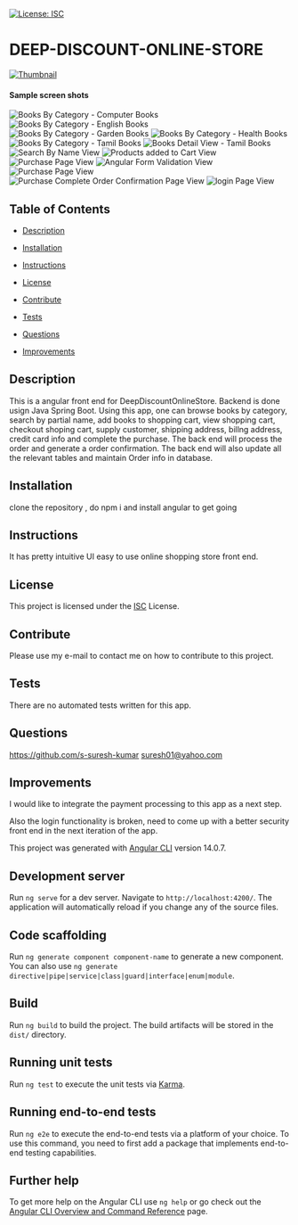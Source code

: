 [![License: ISC](https://img.shields.io/badge/License-ISC-blue.svg)](https://opensource.org/licenses/ISC)

# DEEP-DISCOUNT-ONLINE-STORE

[![Thumbnail](src/assets/images/thumb-1.JPG)](https://github.com/s-suresh-kumar/online-store-angular-frontend)

#### Sample screen shots
![Books By Category - Computer Books](src\assets\images\books-by-category-computer-books.JPG)
![Books By Category - English Books](src\assets\images\books-by-category-english-books.JPG)
![Books By Category - Garden Books](src\assets\images\books-by-category-garden-books.JPG)
![Books By Category - Health Books](src\assets\images\books-by-category-health-books.JPG)
![Books By Category - Tamil Books](src\assets\images\books-by-category-tamil-books.JPG)
![Books Detail View - Tamil Books](src\assets\images\book-detail-view.JPG)
![Search By Name View](src\assets\images\search-by-name-garden.JPG)
![Products added to Cart View](src\assets\images\products_added_to_cart_checkout_page.JPG)
![Purchase Page View](src\assets\images\purchase_page.JPG)
![Angular Form Validation View](src\assets\images\angular_form_validation.JPG)
![Purchase Page View](src\assets\images\purchase_page.JPG)
![Purchase Complete Order Confirmation Page View](src\assets\images\purchase_comple_order_tracking_number.JPG)
![login Page View](src\assets\images\login.JPG)


## Table of Contents

- [Description](#Description)

- [Installation](#Installation)

- [Instructions](#Instructions)

- [License](#License)

- [Contribute](#Contribute)

- [Tests](#Tests)

- [Questions](#Questions)

- [Improvements](#Improvements)

## Description

This is a angular front end for DeepDiscountOnlineStore. Backend is done usign Java Spring Boot. Using this app, one can browse books by category, search by partial name, add books to shopping cart, view shopping cart, checkout shoping cart, supply customer, shipping address, billng address, credit card info and complete the purchase.  The back end will process the order and generate a order confirmation.  The back end will also update all the relevant tables and maintain Order info in database. 

## Installation

clone the repository , do npm i and install angular to get going

## Instructions

It has pretty intuitive UI easy to use online shopping store front end.

## License

This project is licensed under the [ISC](https://opensource.org/licenses/ISC) License.

## Contribute

Please use my e-mail to contact me on how to contribute to this project.

## Tests

There are no automated tests written for this app.

## Questions

https://github.com/s-suresh-kumar
suresh01@yahoo.com

## Improvements

I  would like to integrate the payment processing to this app as  a next step.

Also the login functionality is broken, need to come up with a better security front end in the next iteration of the app.


This project was generated with [Angular CLI](https://github.com/angular/angular-cli) version 14.0.7.

## Development server

Run `ng serve` for a dev server. Navigate to `http://localhost:4200/`. The application will automatically reload if you change any of the source files.

## Code scaffolding

Run `ng generate component component-name` to generate a new component. You can also use `ng generate directive|pipe|service|class|guard|interface|enum|module`.

## Build

Run `ng build` to build the project. The build artifacts will be stored in the `dist/` directory.

## Running unit tests

Run `ng test` to execute the unit tests via [Karma](https://karma-runner.github.io).

## Running end-to-end tests

Run `ng e2e` to execute the end-to-end tests via a platform of your choice. To use this command, you need to first add a package that implements end-to-end testing capabilities.

## Further help

To get more help on the Angular CLI use `ng help` or go check out the [Angular CLI Overview and Command Reference](https://angular.io/cli) page.
